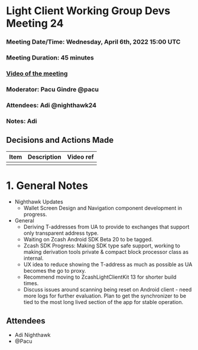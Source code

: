 # Light Client Working Group Devs Meeting 24
### Meeting Date/Time: Wednesday, April 6th, 2022 15:00 UTC
### Meeting Duration: 45 minutes
### [Video of the meeting](not-recorded)
### Moderator: Pacu Gindre @pacu
### Attendees: Adi @nighthawk24
### Notes: Adi

## Decisions and Actions Made
| Item | Description | Video ref |
| ------------- | ----------- | --------- |
| | ||


# 1. General Notes
* Nighthawk Updates
  - Wallet Screen Design and Navigation component development in progress.
* General
  - Deriving T-addresses from UA to provide to exchanges that support only transparent address type.
  - Waiting on Zcash Android SDK Beta 20 to be tagged.
  - Zcash SDK Progress: Making SDK type safe support, working to making derivation tools private & compact block processor class as internal.
  - UX idea to reduce showing the T-address as much as possible as UA becomes the go to proxy.
  - Recommend moving to ZcashLightClientKit 13 for shorter build times.
  - Discuss issues around scanning being reset on Android client - need more logs for further evaluation. Plan to get the synchronizer to be tied to the most long lived section of the app for stable operation.
## Attendees
* Adi Nighthawk
* @Pacu